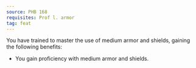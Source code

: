 ```yaml
---
source: PHB 168
requisites: Prof l. armor
tag: feat
---
```


You have trained to master the use of medium armor and shields, gaining the following benefits:

- You gain proficiency with medium armor and shields.


